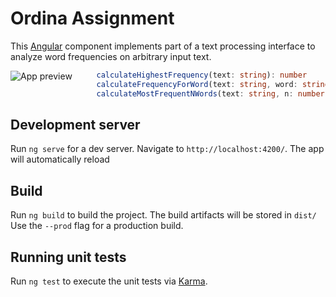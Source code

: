 # Ordina Assignment

This [Angular](https://angular.io/) component implements part of a text processing interface to analyze word frequencies on arbitrary input text.

<img src="https://res.cloudinary.com/dw9lb8j5f/image/upload/v1588045171/2020-04-28_Ordina_ycvqoo.png"
     alt="App preview"
     style="float: left; margin-right: 10px;" />

```ts  
    calculateHighestFrequency(text: string): number
    calculateFrequencyForWord(text: string, word: string): number
    calculateMostFrequentNWords(text: string, n: number): WordFrequency[]
```

## Development server

Run `ng serve` for a dev server. Navigate to `http://localhost:4200/`. The app will automatically reload

## Build

Run `ng build` to build the project. The build artifacts will be stored in `dist/` 
Use the `--prod` flag for a production build.

## Running unit tests

Run `ng test` to execute the unit tests via [Karma](https://karma-runner.github.io).
